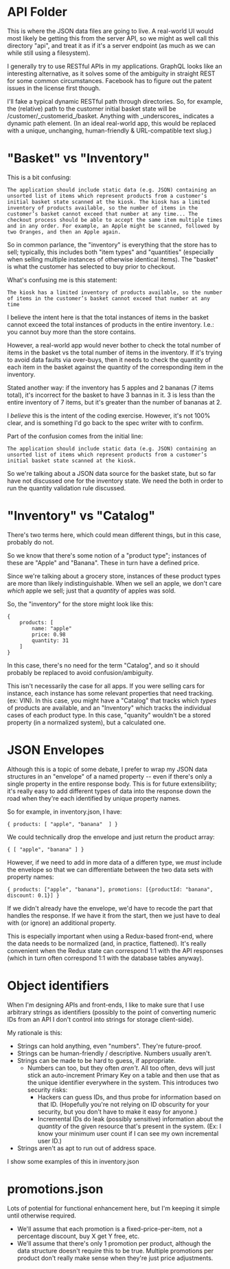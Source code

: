 API Folder
==========

This is where the JSON data files are going to live. A real-world UI would most likely be getting this from the server API, so we might as well call this directory "api", and treat it as if it's a server endpoint (as much as we can while still using a filesystem).

I generally try to use RESTful APIs in my applications. GraphQL looks like an interesting alternative, as it solves some of the ambiguity in straight REST for some common circumstances. Facebook has to figure out the patent issues in the license first though.

 I'll fake a typical dynamic RESTful path through directories. So, for example, the (relative) path to the customer initial basket state will be /customer/\_customerid\_/basket. Anything with \_underscores\_ indicates a dynamic path element. (In an ideal real-world app, this would be replaced with a  unique, unchanging, human-friendly & URL-compatible text slug.)

"Basket" vs "Inventory"
=======================

This is a bit confusing:

    The application should include static data (e.g. JSON) containing an unsorted list of items which represent products from a customer’s initial basket state scanned at the kiosk. The kiosk has a limited inventory of products available, so the number of items in the customer’s basket cannot exceed that number at any time... The checkout process should be able to accept the same item multiple times and in any order. For example, an Apple might be scanned, followed by two Oranges, and then an Apple again.

So in common parlance, the "inventory" is everything that the store has to sell; typically, this includes both "item types" and "quantities" (especially when selling multiple instances of otherwise identical items). The "basket" is what the customer has selected to buy prior to checkout.

What's confusing me is this statement: 

    The kiosk has a limited inventory of products available, so the number of items in the customer’s basket cannot exceed that number at any time

I believe the intent here is that the total instances of items in the basket cannot exceed the total instances of products in the entire inventory. I.e.: you cannot buy more than the store contains.

However, a real-world app would never bother to check the total number of items in the basket vs the total number of items in the inventory. If it's trying to avoid data faults via over-buys, then it needs to check the quantity of each item in the basket against the quantity of the corresponding item in the inventory.

Stated another way: if the inventory has 5 apples and 2 bananas (7 items total), it's incorrect for the basket to have 3 bannas in it. 3 is less than the entire inventory of 7 items, but it's greater than the number of bananas at 2.

I *believe* this is the intent of the coding exercise. However, it's not 100% clear, and is something I'd go back to the spec writer with to confirm.

Part of the confusion comes from the initial line:

    The application should include static data (e.g. JSON) containing an unsorted list of items which represent products from a customer’s initial basket state scanned at the kiosk.

So we're talking about a JSON data source for the basket state, but so far have not discussed one for the inventory state. We need the both in order to run the quantity validation rule discussed.

"Inventory" vs "Catalog"
========================

There's two terms here, which could mean different things, but in this case, probably do not.

So we know that there's some notion of a "product type"; instances of these are "Apple" and "Banana". These in turn have a defined price.

Since we're talking about a grocery store, instances of these product types are more than likely indistinguishable. When we sell an apple, we don't care *which* apple we sell; just that a *quantity* of apples was sold.

So, the "inventory" for the store might look like this:

    { 
        products: [
            name: "apple"
            price: 0.98
            quantity: 31
        ]
    }

In this case, there's no need for the term "Catalog", and so it should probably be replaced to avoid confusion/ambiguity.

This isn't necessarily the case for all apps. If you were selling cars for instance, each instance has some relevant properties that need tracking. (ex: VIN). In this case, you might have a "Catalog" that tracks which *types* of products are available, and an "Inventory" which tracks the individual cases of each product type. In this case, "quanity" wouldn't be a stored property (in a normalized system), but a calculated one.

JSON Envelopes
==============

Although this is a topic of some debate, I prefer to wrap my JSON data structures in an "envelope" of a named property -- even if there's only a single property in the entire response body. This is for future extensibility; it's really easy to add different types of data into the response down the road when they're each identified by unique property names. 

So for example, in inventory.json, I have:

    { products: [ "apple", "banana"  ] }

We could technically drop the envelope and just return the product array:

    { [ "apple", "banana" ] }

However, if we need to add in more data of a differen type, we *must* include the envelope so that we can differentiate between the two data sets with property names:

    { products: ["apple", "banana"], promotions: [{productId: "banana", discount: 0.1}] }

If we didn't already have the envelope, we'd have to recode the part that handles the response. If we have it from the start, then we just have to deal with (or ignore) an additional property.

This is especially important when using a Redux-based front-end, where the data needs to be normalized (and, in practice, flattened). It's really convenient when the Redux state can correspond 1:1 with the API responses (which in turn often correspond 1:1 with the database tables anyway). 

Object identifiers
==================

When I'm designing APIs and front-ends, I like to make sure that I use arbitrary strings as identifiers (possibly to the point of converting numeric IDs from an API I don't control into strings for storage client-side).

My rationale is this:
* Strings can hold anything, even "numbers". They're future-proof.
* Strings can be human-friendly / descriptive. Numbers usually aren't.
* Strings can be made to be hard to guess, if appropriate. 
  * Numbers can too, but they often *aren't*. All too often, devs will just stick an auto-increment Primary Key on a table and then use that as the unique identifier everywhere in the system. This introduces two security risks:
    * Hackers can guess IDs, and thus probe for information based on that ID. (Hopefully you're not relying on ID obscurity for your security, but you don't have to make it easy for anyone.)
    * Incremental IDs do leak (possibly sensitive) information about the *quantity* of the given resource that's present in the system. (Ex: I know your minimum user count if I can see my own incremental user ID.)
* Strings aren't as apt to run out of address space.

I show some examples of this in inventory.json

promotions.json
===============

Lots of potential for functional enhancement here, but I'm keeping it simple until otherwise required.

* We'll assume that each promotion is a fixed-price-per-item, not a percentage discount, buy X get Y free, etc.
* We'll assume that there's only 1 promotion per product, although the data structure doesn't require this to be true. Multiple promotions per product don't really make sense when they're just price adjustments.
